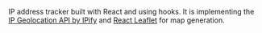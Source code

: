 IP address tracker built with React and using hooks. It is implementing the [IP Geolocation API by IPify](https://geo.ipify.org/) and [React Leaflet](https://react-leaflet.js.org/) for map generation.
